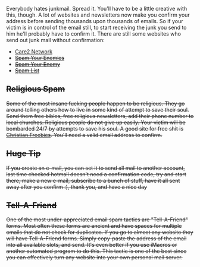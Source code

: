 Everybody hates junkmail. Spread it. You'll have to be a little creative with this, though. A lot of websites and newsletters now make you confirm your address before sending thousands upon thousands of emails. So if your victim is in control of the email still, to start receiving the junk you send to him he'll probably have to confirm it. There are still some websites who send out junk mail without confirmation:

* [Care2 Network](http://anonym.to/http://www.care2.com/newsletters/)
* <s>[Spam Your Enemies](http://anonym.to/http://www.spamyourenemies.com)
* <s>[Spam Your Enemy](http://anonym.to/http://www.spamyourenemy.com)
* [Spam List](/Spam_List)

## Religious Spam  ##

Some of the most insane fucking people happen to be religious. They go around telling others how to live in some kind of attempt to save their soul. Send them free bibles, free religious newsletters, add their phone number to local churches. Religious people do not give up easily. Your victim will be bombarded 24/7 by attempts to save his soul.
A good site for free shit is [Christian Freebies](http://anonym.to/http://www.christianityfreebies.com/index.cfm). You'll need a valid email address to confirm.

## Huge Tip  ##

If you create an e-mail, you can set it to send all mail to another account, last time checked hotmail doesn't need a confirmation code, try and start there, make a new e-mail, subscribe to a bunch of stuff, have it all sent away after you confirm :), thank you, and have a nice day

## Tell-A-Friend  ##

One of the most under-appreciated email spam tactics are "Tell-A-Friend" forms. Most often these forms are ancient and have spaces for multiple emails that do not check for duplicates. If you go to almost any website they will have Tell-A-Friend forms. Simply copy-paste the address of the email into all available slots, and send. It's even better if you use iMacros or another automated program to do this.
This tactic is one of the best since you can effectively turn any website into your own personal mail server.

